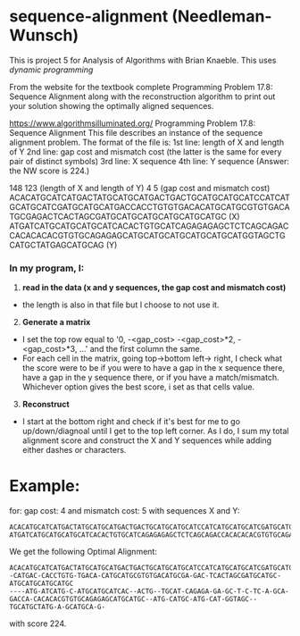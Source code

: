 # sequence-alignment (Needleman-Wunsch)
This is project 5 for Analysis of Algorithms with Brian Knaeble. This uses *dynamic programming*

From the website for the textbook complete Programming Problem 17.8: Sequence Alignment along with the reconstruction algorithm to print out your solution showing the optimally aligned sequences.


https://www.algorithmsilluminated.org/
Programming Problem 17.8: Sequence Alignment
This file describes an instance of the sequence alignment problem. The format of the file is:
1st line: length of X and length of Y
2nd line: gap cost and mismatch cost (the latter is the same for every pair of distinct symbols)
3rd line: X sequence
4th line: Y sequence
(Answer: the NW score is 224.)

148 123 (length of X and length of Y)
4 5 (gap cost and mismatch cost)
ACACATGCATCATGACTATGCATGCATGACTGACTGCATGCATGCATCCATCATGCATGCATCGATGCATGCATGACCACCTGTGTGACACATGCATGCGTGTGACATGCGAGACTCACTAGCGATGCATGCATGCATGCATGCATGC (X)
ATGATCATGCATGCATGCATCACACTGTGCATCAGAGAGAGCTCTCAGCAGACCACACACACGTGTGCAGAGAGCATGCATGCATGCATGCATGCATGGTAGCTGCATGCTATGAGCATGCAG (Y)

### In my program, I:
1. **read in the data (x and y sequences, the gap cost and mismatch cost)**
 - the length is also in that file but I choose to not use it. 

2. **Generate a matrix**
 - I set the top row equal to '0,  -<gap_cost> -<gap_cost>*2, -<gap_cost>*3, ...' and the first column the same.
 - For each cell in the matrix, going top->bottom left-> right, I check what the score were to be if you were to have a gap in the x sequence there, have a gap in the y sequence there, or if you have a match/mismatch. Whichever option gives the best score, i set as that cells value.

3. **Reconstruct**
 - I start at the bottom right and check if it's best for me to go up/down/diagnoal until I get to the top left corner. As I do, I sum my total alignment score and construct the X and Y sequences while adding either dashes or characters.


# Example:
for:
gap cost: 4 and mismatch cost: 5 with sequences X and Y:
```
ACACATGCATCATGACTATGCATGCATGACTGACTGCATGCATGCATCCATCATGCATGCATCGATGCATGCATGACCACCTGTGTGACACATGCATGCGTGTGACATGCGAGACTCACTAGCGATGCATGCATGCATGCATGCATGC
ATGATCATGCATGCATGCATCACACTGTGCATCAGAGAGAGCTCTCAGCAGACCACACACACGTGTGCAGAGAGCATGCATGCATGCATGCATGCATGGTAGCTGCATGCTATGAGCATGCAG
```

We get the following Optimal Alignment:

```
ACACATGCATCATGACTATGCATGCATGACTGACTGCATGCATGCATCCATCATGCATGCATCGATGCATG--CATGAC-CACCTGTG-TGACA-CATGCATGCGTGTGACATGCGA-GAC-TCACTAGCGATGCATGC-ATGCATGCATGCATGC
----ATG-ATCATG-C-ATGCATGCATCAC--ACTG--TGCAT-CAGAGA-GA-GC-T-C-TC-A-GCA-GACCA-CACACACGTGTGCAGAGAGCATGCATGC--ATG-CATGC-ATG-CAT-GGTAGC--TGCATGCTATG-A-GCATGCA-G-
```

with score 224. 